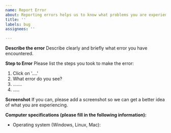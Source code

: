 ```yaml
---
name: Report Error
about: Reporting errors helps us to know what problems you are experiencing
title: ''
labels: bug
assignees: ''

---
```


**Describe the error**
Describe clearly and briefly what error you have encountered.

**Step to Error**
Please list the steps you took to make the error:
1. Click on '....'
2. What error do you see?
3. .......
4. .....

**Screenshot**
If you can, please add a screenshot so we can get a better idea of what you are experiencing.

**Computer specifications (please fill in the following information):**
 - Operating system (Windows, Linux, Mac):
